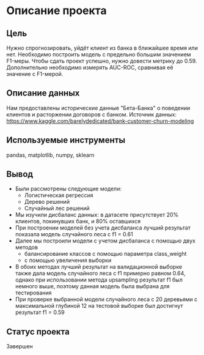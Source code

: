 # Описание проекта
## Цель 
Нужно спрогнозировать, уйдёт клиент из банка в ближайшее время или нет. Необходимо построить модель с предельно большим значением F1-меры. Чтобы сдать проект успешно, нужно довести метрику до 0.59. Дополнительно необходимо измерять AUC-ROC, сравнивая её значение с F1-мерой.

## Описание данных
Нам предоставлены исторические данные "Бета-Банка" о поведении клиентов и расторжении договоров с банком. Источник данных: https://www.kaggle.com/barelydedicated/bank-customer-churn-modeling

## Используемые инструменты
pandas, matplotlib, numpy, sklearn

## Вывод
- Были рассмотрены следующие модели:
  - Логистическая регрессия
  - Дерево решений
  - Случайный лес решений
- Мы изучили дисбаланс данных: в датасете присутствует 20% клиентов, покинувших банк, и 80% оставшихся
- При построении моделей без учета дисбаланса лучший результат показала модель случайного леса с f1 = 0.61
- Далее мы построили модели с учетом дисбаланса с помощью двух методов
  - балансирование классов с помощью параметра class_weight
  - с помощью увеличения выборки
- В обоих методах лучший результат на валидационной выборке также дала модель случайного леса с f1 примерно равном 0.64, однако при использовании метода upsampling результат f1 был немного выше, поэтому данная модель была выбрана для тестирования
- При проверке выбранной модели случайного леса с 20 деревьями с максимальной глубиной 12 на тестовой выборке был достигнут результат f1 = 0.59
  
## Статус проекта
Завершен
